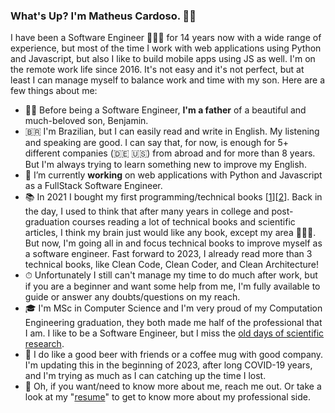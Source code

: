 ### What's Up? I'm Matheus Cardoso. 🧔🏻

I have been a Software Engineer 👨🏻‍💻 for 14 years now with a wide range of experience, but most of the time I work with web applications using Python and Javascript, but also I like to build mobile apps using JS as well. I'm on the remote work life since 2016. It's not easy and it's not perfect, but at least I can manage myself to balance work and time with my son. Here are a few things about me: 

- 👨‍👦 Before being a Software Engineer, **I'm a father** of a beautiful and much-beloved son, Benjamin. 
- 🇧🇷 I'm Brazilian, but I can easily read and write in English. My listening and speaking are good. I can say that, for now, is enough for 5+ different companies (🇩🇪 🇺🇸) from abroad and for more than 8 years. But I'm always trying to learn something new to improve my English. 
- 🔭 I’m currently **working** on web applications with Python and Javascript as a FullStack Software Engineer.
- 📚 In 2021 I bought my first programming/technical books [[1](https://djangoforprofessionals.com/)][[2](https://djangoforprofessionals.com/)]. Back in the day, I used to think that after many years in college and post-graduation courses reading a lot of technical books and scientific articles, I think my brain just would like any book, except my area 🤷🏻‍♂️. But now, I'm going all in and focus technical books to improve myself as a software engineer. Fast forward to 2023, I already read more than 3 technical books, like Clean Code, Clean Coder, and Clean Architecture!
- ⏱ Unfortunately I still can't manage my time to do much after work, but if you are a beginner and want some help from me, I'm fully available to guide or answer any doubts/questions on my reach. 
- 🎓 I'm MSc in Computer Science and I'm very proud of my Computation Engineering graduation, they both made me half of the professional that I am. I like to be a Software Engineer, but I miss the [old days of scientific research](https://scholar.google.com/citations?user=N-7tN6kAAAAJ&hl=en).
- 🍻 I do like a good beer with friends or a coffee mug with good company. I'm updating this in the beginning of 2023, after long COVID-19 years, and I'm trying as much as I can catching up the time I lost. 
- 📜 Oh, if you want/need to know more about me, reach me out. Or take a look at my "[resume](https://www.linkedin.com/in/matheuscardoso/)" to get to know more about my professional side. 
